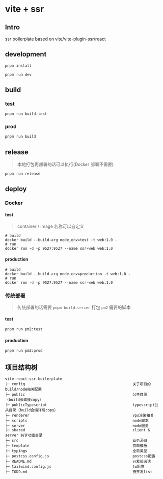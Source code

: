 # vite + ssr

## Intro

ssr boilerplate based on vite/vite-plugin-ssr/react

## development

```bash
pnpm install
```

```bash
pnpm run dev
```

## build

### test

```bash
pnpm run build:test
```

### prod

```bash
pnpm run build
```

## release

> 本地打包再部署的话可以执行(Docker 部署不需要)

```bash
pnpm run release
```

## deploy

### Docker

#### test

> container / image 名称可以自定义

```shell
# build
docker build --build-arg node_env=test -t web:1.0 .
# run
docker run -d -p 9527:9527 --name ssr-web web:1.0
```

#### production

```shell
# build
docker build --build-arg node_env=production -t web:1.0 .
# run
docker run -d -p 9527:9527 --name ssr-web web:1.0
```

### 传统部署

> 传统部署的话需要 `pnpm build:server` 打包 `pm2` 需要的脚本

#### test

```bash
pnpm run pm2:test
```

#### production

```bash
pnpm run pm2:prod
```

## 项目结构树

```
vite-react-ssr-boilerplate
├─ config                                                 关于项目的build/node相关配置
├─ public                                                 公共目录（build会直接copy）
├─ publicTypescript                                       typescript公共目录（build会编译后copy）
├─ renderer                                               vps渲染相关
├─ scripts                                                node脚本
├─ server                                                 node服务
├─ shared                                                 client & server 共享功能目录
├─ src                                                    业务源码
├─ template                                               页面模板
├─ typings                                                全局类型
├─ postcss.config.js                                      postcss配置
├─ README.md                                              开发前阅读
├─ tailwind.config.js                                     tw配置
├─ TODO.md                                                待开发list
```
